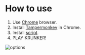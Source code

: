 How to use
=============
1. Use [Chrome][ch] browser.
2. Install [Tampermonkey][tam] in Chrome.
3. Install [script][sc].
4. PLAY KRUNKER!

![options](https://i.imgur.com/zLwluv8.jpg)

[ch]: https://www.google.com/intl/en/chrome/
[tam]: https://chrome.google.com/webstore/detail/tampermonkey/dhdgffkkebhmkfjojejmpbldmpobfkfo
[sc]: https://raw.githack.com/gpy-dev/krunker/master/haxy.user.js
